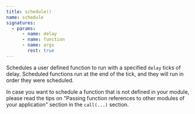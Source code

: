 ```yaml
---
title: schedule()
name: schedule
signatures:
  - params:
      - name: delay
      - name: function
      - name: args
        rest: true
---
```


Schedules a user defined function to run with a specified `delay` ticks of
delay. Scheduled functions run at the end of the tick, and they will run in
order they were scheduled.

In case you want to schedule a function that is not defined in your module,
please read the tips on "Passing function references to other modules of your
application" section in the `call(...)` section.
